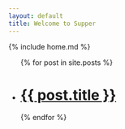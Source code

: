 ```yaml
---
layout: default
title: Welcome to Supper
---
```


{% include home.md %}

<ul>
{% for post in site.posts %}
  <li class="post">
    <h1><a href=".{{ post.url }}">{{ post.title }}</a></h1>
  </li>
{% endfor %}
</ul>